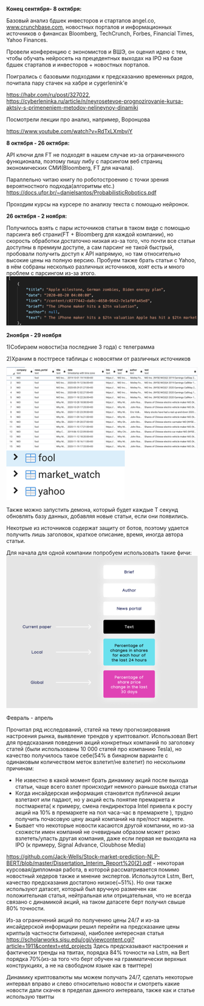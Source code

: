 **Конец сентября- 8 октября:**

Базовый анализ бдшек инвесторов и стартапов angel.co, www.crunchbase.com, новостных порталов и информационных источников о финансах  Bloomberg, TechCrunch, Forbes, Financial Times, Yahoo Finances.

Провели конференцию с экономистов и ВШЭ, он оценил идею с тем, чтобы обучать нейросеть на прецедентных выходах на IPO на базе бдшек стартапов и инвесторов + новостных порталов.

Поигрались с базовыми подходами к предсказанию временных рядов, почитала пару стачек на хабре и cygerlenink'e 

https://habr.com/ru/post/327022, 
https://cyberleninka.ru/article/n/neyrosetevoe-prognozirovanie-kursa-aktsiy-s-primeneniem-metodov-nelineynoy-dinamiki

Посмотрели лекции про анализ, например, Воронцова 

https://www.youtube.com/watch?v=RdTxLXmbvjY


**8 октября - 26 октября:**

API ключи для FT не подходят в нашем случае из-за ограниченного функционала, поэтому пишу либу с парсингом веб страниц экономических СМИ(Bloomberg, FT для начала).

Параллельно читаю книгу по роботостроению с точки зрения вероятностного подхода(алгоритмы etc.) https://docs.ufpr.br/~danielsantos/ProbabilisticRobotics.pdf

Проходим курсы на курсере по анализу текста с помощью нейронок.

**26 октября - 2 ноября:**

Получилось взять с пары источников статьи в таком виде с помощью парсинга веб страни(FT + Bloomberg для каждой компании), но скорость обработки достаточно низкая из-за того, что почти все статьи доступны в премиум доступе, а сам парсинг не такой  быстрый, пробовали получить доступ к API напрямую, но там относительно высокие цены на полную версию. Пробуем также брать статьи с Yahoo, в нём собраны несколько различных источников, хоят есть и много проблем с парсингом из-за этого.
![image](https://github.com/nuttert/msu_mmp_diary/blob/master/trading_2020/%D0%A1%D0%BD%D0%B8%D0%BC%D0%BE%D0%BA%20%D1%8D%D0%BA%D1%80%D0%B0%D0%BD%D0%B0%202020-11-02%20%D0%B2%2010.35.47.png)


**2ноября - 29 ноября**

1)Собираем новости(за последние 3 года) с телеграмма

2)Храним в постгресе таблицы с новосятми от различных источников

![image](https://github.com/nuttert/msu_mmp_diary/blob/master/trading_2020/%D0%A1%D0%BD%D0%B8%D0%BC%D0%BE%D0%BA%20%D1%8D%D0%BA%D1%80%D0%B0%D0%BD%D0%B0%202020-11-29%20%D0%B2%2015.06.40.png)
![image](https://github.com/nuttert/msu_mmp_diary/blob/master/trading_2020/%D0%A1%D0%BD%D0%B8%D0%BC%D0%BE%D0%BA%20%D1%8D%D0%BA%D1%80%D0%B0%D0%BD%D0%B0%202020-11-29%20%D0%B2%2015.07.15.png)

Также можно запустить демона, который будет каждые T секунд обновлять базу данных, добавляя новые статьи, если они появились.

Некотрые из источников содержат защиту от ботов, поэтому удается получить лишь заголовок, краткое описание, время, иногда автора статьи.

Для начала для одной компании попробуем использовать такие фичи:
![image](https://github.com/nuttert/msu_mmp_diary/blob/master/trading_2020/%D0%A1%D0%BD%D0%B8%D0%BC%D0%BE%D0%BA%20%D1%8D%D0%BA%D1%80%D0%B0%D0%BD%D0%B0%202020-11-29%20%D0%B2%2015.22.10.png)

Февраль - апрель

Прочитал ряд исследований, статей на тему прогнозирования настроения рынка, выявление трендов у криптовалют.
Использовал Bert для предсказания поведения акций конкретных компаний по заголовку статей (были использованы 10 000 статей про компанию Tesla), но качество получилось такое себе(54% в бинарном варианте с одинаковым количеством меток взлетит/не взлетит) по нескольким причинам:
- Не известно в какой момент брать динамику акций после выхода статьи, чаще всего взлет происходит немного раньше выхода статьи
- Когда инсайдерская информация становится публичной акции взлетают или падают, но у акций есть понятие премаркета и постмаркета( к примеру, смена гендиректора Intel привела к росту акций на 10% в премаркете на пол часа-час в премаркете ), трудно получить почасовую цену акций компаний на пре/пост маркете.
- Бывает что некоторые новости касаются другой компании, но из-за схожести имен компаний не очевидным образом может резко взлететь/упасть другая компания, даже если первая не выходила на IPO (к примеру, Signal Advance, Cloubhose Media)

https://github.com/Jack-Wells/Stock-market-prediction-NLP-BERT/blob/master/Dissertation_Interim_Report%20(2).pdf - некоторая курсовая/дипломная работа, в которой рассматривается помимо новостный хедеров также и мнение экспертов. Использутся Lstm, Bert, качество предсказания достатоно низкое(~51%). Но они также используют датасет, который был вручную размечен как положительная статья, нейтральная или отрицательная, что не всегда связано с динамикой акций, на таком датасете берт получил свыше 80% точности.

Из-за ограничений акций по получению цены 24/7 и из-за инсайдерской информации решил перейти на предсказание цены крипты(в частности биткоина), наиболее интересная статья 
https://scholarworks.sjsu.edu/cgi/viewcontent.cgi?article=1911&context=etd_projects
Здесь предсказывают настроения и фактически тренды на твитах, порядка 84% точности на Lstm, на Bert порядка 70%(из-за того что берт обучен на грамматически верхных конструкциях, а не на свободном языке как в твиттере)

Динамику криптовалюты мы можем получать 24/7, сделать некоторые интервал вправо и слево относительно новости и смотреть какие новости дали скачек в пределах данного интервала, также как и статье использую твитты
